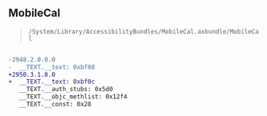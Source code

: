 ## MobileCal

> `/System/Library/AccessibilityBundles/MobileCal.axbundle/MobileCal`

```diff

-2948.2.0.0.0
-  __TEXT.__text: 0xbf08
+2950.3.1.0.0
+  __TEXT.__text: 0xbf0c
   __TEXT.__auth_stubs: 0x5d0
   __TEXT.__objc_methlist: 0x12f4
   __TEXT.__const: 0x28

```
